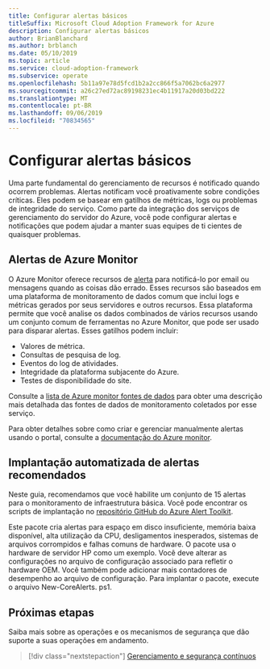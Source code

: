 ```yaml
---
title: Configurar alertas básicos
titleSuffix: Microsoft Cloud Adoption Framework for Azure
description: Configurar alertas básicos
author: BrianBlanchard
ms.author: brblanch
ms.date: 05/10/2019
ms.topic: article
ms.service: cloud-adoption-framework
ms.subservice: operate
ms.openlocfilehash: 5b11a97e78d5fcd1b2a2cc866f5a7062bc6a2977
ms.sourcegitcommit: a26c27ed72ac89198231ec4b11917a20d03bd222
ms.translationtype: MT
ms.contentlocale: pt-BR
ms.lasthandoff: 09/06/2019
ms.locfileid: "70834565"
---
```

# <a name="set-up-basic-alerts"></a>Configurar alertas básicos

Uma parte fundamental do gerenciamento de recursos é notificado quando ocorrem problemas. Alertas notificam você proativamente sobre condições críticas. Eles podem se basear em gatilhos de métricas, logs ou problemas de integridade do serviço. Como parte da integração dos serviços de gerenciamento do servidor do Azure, você pode configurar alertas e notificações que podem ajudar a manter suas equipes de ti cientes de quaisquer problemas.

## <a name="azure-monitor-alerts"></a>Alertas de Azure Monitor

O Azure Monitor oferece recursos de [alerta](https://docs.microsoft.com/azure/azure-monitor/platform/alerts-overview) para notificá-lo por email ou mensagens quando as coisas dão errado. Esses recursos são baseados em uma plataforma de monitoramento de dados comum que inclui logs e métricas gerados por seus servidores e outros recursos. Essa plataforma permite que você analise os dados combinados de vários recursos usando um conjunto comum de ferramentas no Azure Monitor, que pode ser usado para disparar alertas. Esses gatilhos podem incluir:

- Valores de métrica.
- Consultas de pesquisa de log.
- Eventos do log de atividades.
- Integridade da plataforma subjacente do Azure.
- Testes de disponibilidade do site.

Consulte a [lista de Azure monitor fontes de dados](https://docs.microsoft.com/azure/azure-monitor/platform/data-sources) para obter uma descrição mais detalhada das fontes de dados de monitoramento coletados por esse serviço.

Para obter detalhes sobre como criar e gerenciar manualmente alertas usando o portal, consulte a [documentação do Azure monitor](https://docs.microsoft.com/azure/azure-monitor/platform/alerts-metric).

## <a name="automated-deployment-of-recommended-alerts"></a>Implantação automatizada de alertas recomendados

Neste guia, recomendamos que você habilite um conjunto de 15 alertas para o monitoramento de infraestrutura básica. Você pode encontrar os scripts de implantação no [repositório GitHub do Azure Alert Toolkit](https://github.com/Microsoft/manageability-toolkits).

Este pacote cria alertas para espaço em disco insuficiente, memória baixa disponível, alta utilização da CPU, desligamentos inesperados, sistemas de arquivos corrompidos e falhas comuns de hardware. O pacote usa o hardware de servidor HP como um exemplo. Você deve alterar as configurações no arquivo de configuração associado para refletir o hardware OEM. Você também pode adicionar mais contadores de desempenho ao arquivo de configuração. Para implantar o pacote, execute o arquivo New-CoreAlerts. ps1.

## <a name="next-steps"></a>Próximas etapas

Saiba mais sobre as operações e os mecanismos de segurança que dão suporte a suas operações em andamento.

> [!div class="nextstepaction"]
> [Gerenciamento e segurança contínuos](./ongoing-management-overview.md)
